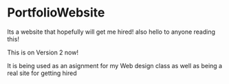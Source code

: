# PortfolioWebsite
Its a website that hopefully will get me hired!
also hello to anyone reading this!

This is on Version 2 now!

It is being used as an asignment for my Web design class as well as being a real site for getting hired
